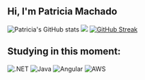 ## Hi, I'm Patricia Machado

![Patricia's GitHub stats](https://github-readme-stats.vercel.app/api?username=patricia-silva-machad&show_icons=true&theme=dracula) 
<img src="https://github-readme-stats.vercel.app/api/top-langs/?username=patricia-silva-machad&layout=compact&theme=dracula">
[![GitHub Streak](http://github-readme-streak-stats.herokuapp.com?user=patricia-silva-machad&theme=dracula)](https://git.io/streak-stats)


## Studying in this moment:
<div style="display: inline_block">
  <img align="center" alt=".NET" src="https://img.shields.io/badge/.NET-5C2D91?style=for-the-badge&logo=.net&logoColor=whit" />
  <img align="center" alt="Java" src="https://img.shields.io/badge/Java-ED8B00?style=for-the-badge&logo=java&logoColor=white"/>
  <img align="center" alt="Angular" src="https://img.shields.io/badge/Angular-DD0031?style=for-the-badge&logo=angular&logoColor=white" />
  <img align="center" alt="AWS" src="https://img.shields.io/badge/Amazon_AWS-FF9900?style=for-the-badge&logo=amazonaws&logoColor=white" />
</div><br/>




